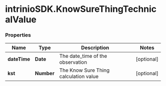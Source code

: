 # intrinioSDK.KnowSureThingTechnicalValue

### Properties
Name | Type | Description | Notes
------------ | ------------- | ------------- | -------------
**dateTime** | **Date** | The date_time of the observation | [optional] 
**kst** | **Number** | The Know Sure Thing calculation value | [optional] 


